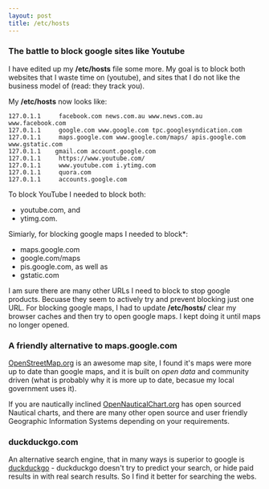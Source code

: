```yaml
---
layout: post
title: /etc/hosts
---
```


### The battle to block google sites like Youtube
I have edited up my **/etc/hosts** file some more. My goal is to block both websites that I waste time on (youtube), and sites that I do not like the business model of (read: they track you).

My **/etc/hosts** now looks like:

```
127.0.1.1     facebook.com news.com.au www.news.com.au www.facebook.com
127.0.1.1     google.com www.google.com tpc.googlesyndication.com
127.0.1.1     maps.google.com www.google.com/maps/ apis.google.com www.gstatic.com
127.0.1.1    gmail.com account.google.com
127.0.1.1     https://www.youtube.com/
127.0.1.1     www.youtube.com i.ytimg.com
127.0.1.1     quora.com
127.0.1.1     accounts.google.com
```

To block YouTube I needed to block both: 
* youtube.com, and 
* ytimg.com.

Simiarly, for blocking google maps I needed to block*:
* maps.google.com 
* google.com/maps
* pis.google.com, as well as 
* gstatic.com

I am sure there are many other URLs I need to block to stop google products. Becuase they seem to actively try and prevent blocking just one URL. For blocking google maps, I had to update **/etc/hosts/** clear my browser caches and then try to open google maps. I kept doing it until maps no longer opened.

### A friendly alternative to maps.google.com

[OpenStreetMap.org](https://www.openstreetmap.org) is an awesome map site, I found it's maps were more up to date than google maps, and it is built on _open data_ and community driven (what is probably why it is more up to date, becasue my local government uses it).

If you are nautically inclined [OpenNauticalChart.org](http://www.opennauticalchart.org/) has open sourced Nautical charts, and there are many other open source and user friendly Geographic Information Systems depending on your requirements.

### duckduckgo.com

An alternative search engine, that in many ways is superior to google is [duckduckgo](https://duckduckgo.com) - duckduckgo doesn't try to predict your search, or hide paid results in with real search results. So I find it better for searching the webs.
